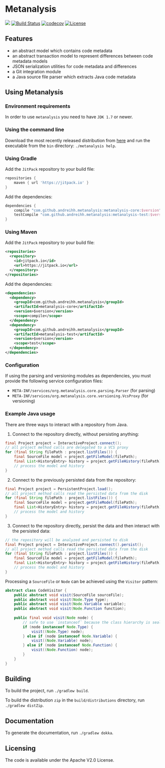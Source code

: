# Metanalysis

[![](https://jitpack.io/v/andreihh/metanalysis.svg)](https://jitpack.io/#andreihh/metanalysis)
[![Build Status](https://travis-ci.org/andreihh/metanalysis.svg)](https://travis-ci.org/andreihh/metanalysis)
[![codecov](https://codecov.io/gh/andreihh/metanalysis/branch/master/graph/badge.svg)](https://codecov.io/gh/andreihh/metanalysis)
[![License](http://img.shields.io/:license-apache-blue.svg)](http://www.apache.org/licenses/LICENSE-2.0.html)

## Features

- an abstract model which contains code metadata
- an abstract transaction model to represent differences between code metadata
models
- JSON serialization utilities for code metadata and differences
- a Git integration module
- a Java source file parser which extracts Java code metadata

## Using Metanalysis

### Environment requirements

In order to use `metanalysis` you need to have `JDK 1.7` or newer.

### Using the command line

Download the most recently released distribution from
[here](https://github.com/andreihh/metanalysis/releases) and run the executable
from the `bin` directory: `./metanalysis help`.

### Using Gradle

Add the `JitPack` repository to your build file:
```groovy
repositories {
    maven { url 'https://jitpack.io' }
}
```

Add the dependencies:
```groovy
dependencies {
    compile "com.github.andreihh.metanalysis:metanalysis-core:$version"
    testCompile "com.github.andreihh.metanalysis:metanalysis-test:$version"
}
```

### Using Maven

Add the `JitPack` repository to your build file:
```xml
<repositories>
  <repository>
    <id>jitpack.io</id>
    <url>https://jitpack.io</url>
  </repository>
</repositories>
```

Add the dependencies:
```xml
<dependencies>
  <dependency>
    <groupId>com.github.andreihh.metanalysis</groupId>
    <artifactId>metanalysis-core</artifactId>
    <version>$version</version>
    <scope>compile</scope>
  </dependency>
  <dependency>
    <groupId>com.github.andreihh.metanalysis</groupId>
    <artifactId>metanalysis-test</artifactId>
    <version>$version</version>
    <scope>test</scope>
  </dependency>
</dependencies>
```

### Configuration

If using the parsing and versioning modules as dependencies, you must provide
the following service configuration files:
- `META-INF/services/org.metanalysis.core.parsing.Parser` (for parsing)
- `META-INF/services/org.metanalysis.core.versioning.VcsProxy` (for versioning)

### Example Java usage

There are three ways to interact with a repository from Java.

1. Connect to the repository directly, without persisting anything:

```java
final Project project = InteractiveProject.connect();
// all project method calls are delegated to a VCS proxy
for (final String filePath : project.listFiles()) {
    final SourceFile model = project.getFileModel(filePath);
    final List<HistoryEntry> history = project.getFileHistory(filePath);
    // process the model and history
}
```

2. Connect to the previously persisted data from the repository:

```java
final Project project = PersistentProject.load();
// all project method calls read the persisted data from the disk
for (final String filePath : project.listFiles()) {
    final SourceFile model = project.getFileModel(filePath);
    final List<HistoryEntry> history = project.getFileHistory(filePath);
    // process the model and history
}
```

3. Connect to the repository directly, persist the data and then interact with
the persisted data:

```java
// the repository will be analyzed and persisted to disk
final Project project = InteractiveProject.connect().persist();
// all project method calls read the persisted data from the disk
for (final String filePath : project.listFiles()) {
    final SourceFile model = project.getFileModel(filePath);
    final List<HistoryEntry> history = project.getFileHistory(filePath);
    // process the model and history
}
```

Processing a `SourceFile` or `Node` can be achieved using the `Visitor` pattern:

```java
abstract class CodeVisitor {
    public abstract void visit(SourceFile sourceFile);
    public abstract void visit(Node.Type type);
    public abstract void visit(Node.Variable variable);
    public abstract void visit(Node.Function function);
    
    public final void visit(Node node) {
        // safe to use `instanceof` because the class hierarchy is sealed
        if (node instanceof Node.Type) {
            visit((Node.Type) node);
        } else if (node instanceof Node.Variable) {
            visit((Node.Variable) node);
        } else if (node instanceof Node.Function) {
            visit((Node.Function) node);
        }
    }
}
```

## Building

To build the project, run `./gradlew build`.

To build the distribution `zip` in the `build/distributions` directory, run
`./gradlew distZip`.

## Documentation

To generate the documentation, run `./gradlew dokka`.

## Licensing

The code is available under the Apache V2.0 License.
